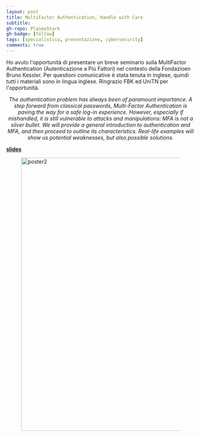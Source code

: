 ```yaml
---
layout: post
title: MultiFactor Authentication, Handle with Care
subtitle: 
gh-repo: PlasmaStark
gh-badge: [follow]
tags: [specialistico, presentazione, cybersecurity]
comments: true
---
```



Ho avuto l'opportunità di presentare un breve seminario sulla MultiFactor Authentication (Autenticazione a Più Fattori) nel contesto della Fondazioen Bruno Kessler. Per questioni comunicative è stata tenuta in inglese, quindi tutti i materiali sono in lingua inglese. Ringrazio FBK ed UniTN per l'opportunità.


<center> 
  <em>
    The authentication problem has always been of paramount importance. A step forward from classical passwords, Multi-Factor Authentication is paving the way for a safe log-in experience. However, especially if mishandled, it is still vulnerable to attacks and manipulations: MFA is not a silver bullet.
We will provide a general introduction to authentication and MFA, and then proceed to outline its characteristics. Real-life examples will show us potential weaknesses, but also possible solutions. 
  </em>
</center>


[**slides**](https://github.com/PlasmaStark/plasmastark.github.io/files/10254671/mfa_slides.pdf)

<figure>
  <img src="https://user-images.githubusercontent.com/64229723/208320355-a140cff6-5d4e-44fd-9285-b560359d9ae2.jpg" alt="poster2" class="center" width="729"/>
</figure>

